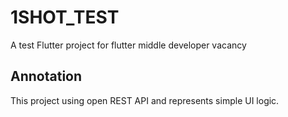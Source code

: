 # 1SHOT_TEST

A test Flutter project for flutter middle developer vacancy

## Annotation

This project using open REST API and represents simple UI logic.
